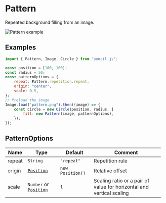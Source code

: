 # Pattern

Repeated background filling from an image.

![Pattern example](../../../media/examples/pattern.png)


## Examples

```js
import { Pattern, Image, Circle } from "pencil.js";

const position = [100, 100];
const radius = 50;
const patternOptions = {
    repeat: Pattern.repetition.repeat,
    origin: "center",
    scale: 0.5,
};
// Preload the image
Image.load("pattern.png").then((image) => {
    const circle = new Circle(position, radius, {
        fill: new Pattern(image, patternOptions),
    });
});
```


## PatternOptions

| Name   | Type                                  | Default          | Comment                                                              |
|--------|---------------------------------------|------------------|----------------------------------------------------------------------|
| repeat | `String`                              | `"repeat"`       | Repetition rule                                                      |
| origin | [`Position`](../position)             | `new Position()` | Relative offset                                                      |
| scale  | `Number` or [`Position`](../position) | `1`              | Scaling ratio or a pair of value for horizontal and vertical scaling |
